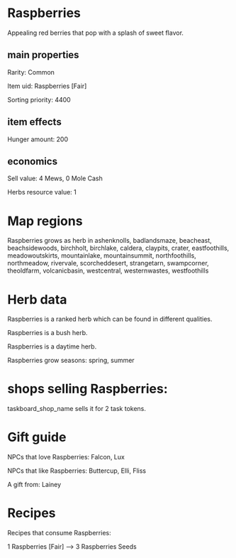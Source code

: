 # Raspberries

Appealing red berries that pop with a splash of sweet flavor.

## main properties

Rarity: Common

Item uid: Raspberries [Fair]

Sorting priority: 4400

## item effects

Hunger amount: 200

## economics

Sell value: 4 Mews, 0 Mole Cash

Herbs resource value: 1

# Map regions

Raspberries grows as herb in ashenknolls, badlandsmaze, beacheast, beachsidewoods, birchholt, birchlake, caldera, claypits, crater, eastfoothills, meadowoutskirts, mountainlake, mountainsummit, northfoothills, northmeadow, rivervale, scorcheddesert, strangetarn, swampcorner, theoldfarm, volcanicbasin, westcentral, westernwastes, westfoothills

# Herb data

Raspberries is a ranked herb which can be found in different qualities.

Raspberries is a bush herb.

Raspberries is a daytime herb.

Raspberries grow seasons: spring, summer

# shops selling Raspberries:

taskboard_shop_name sells it for 2 task tokens.

# Gift guide

NPCs that love Raspberries: Falcon, Lux

NPCs that like Raspberries: Buttercup, Elli, Fliss

A gift from: Lainey

# Recipes

Recipes that consume Raspberries:

1 Raspberries [Fair] --> 3 Raspberries Seeds